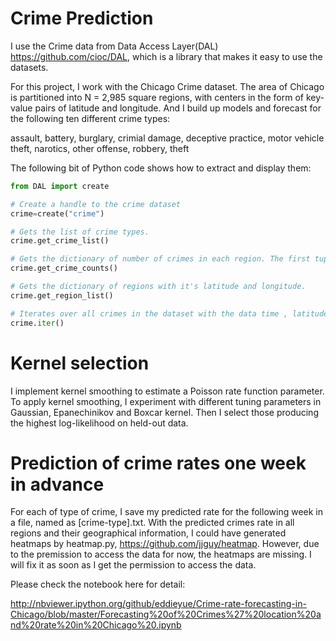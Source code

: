 Crime Prediction
================

I use the Crime data from Data Access Layer(DAL) https://github.com/cioc/DAL, which is a library that makes it easy to use the datasets. 

For this project, I work with the Chicago Crime dataset. The area of Chicago is partitioned into N = 2,985 square regions, with centers in the form of key-value pairs of latitude and longitude. And I build up models and forecast for the following ten different crime types:

assault, battery, burglary, crimial damage, deceptive practice, motor vehicle theft, narotics, other offense, robbery, theft 

The following bit of Python code shows how to extract and display them:

```python
from DAL import create

# Create a handle to the crime dataset 
crime=create("crime")

# Gets the list of crime types.
crime.get_crime_list()

# Gets the dictionary of number of crimes in each region. The first tuple value in key is the region, the second tuple value in key is the crime type and the value is the number of crimes.
crime.get_crime_counts()

# Gets the dictionary of regions with it's latitude and longitude.
crime.get_region_list()

# Iterates over all crimes in the dataset with the data time , latitude, longitude and type of crimes.
crime.iter()
```

Kernel selection
================

I implement kernel smoothing to estimate a Poisson rate function parameter. To apply kernel smoothing, I experiment with different tuning parameters in Gaussian, Epanechinikov and Boxcar kernel. Then I select those producing the highest log-likelihood on held-out data.

Prediction of crime rates one week in advance
=============================================

For each of type of crime, I save my predicted rate for the following week in a file, named as [crime-type].txt. With the predicted crimes rate in all regions and their geographical information, I could have generated heatmaps by heatmap.py, https://github.com/jjguy/heatmap. However, due to the premission to access the data for now, the heatmaps are missing. I will fix it as soon as I get the permission to access the data.

Please check the notebook here for detail:

http://nbviewer.ipython.org/github/eddieyue/Crime-rate-forecasting-in-Chicago/blob/master/Forecasting%20of%20Crimes%27%20location%20and%20rate%20in%20Chicago%20.ipynb